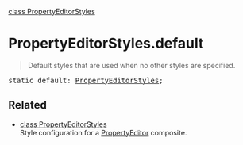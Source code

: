 [class PropertyEditorStyles](PropertyEditorStyles.md)

# PropertyEditorStyles.default

> Default styles that are used when no other styles are specified.

<pre class="docgen_signature">static default: <a href="PropertyEditorStyles.md">PropertyEditorStyles</a>;</pre>

## Related

- [<!--{ref:class}-->class PropertyEditorStyles](PropertyEditorStyles.md) \
    Style configuration for a [PropertyEditor](PropertyEditor.md) composite.
